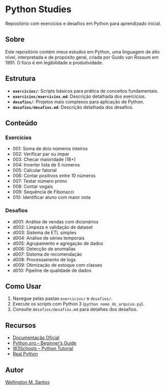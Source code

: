 # Python Studies

Repositório com exercícios e desafios em Python para aprendizado inicial.

## Sobre

Este repositório contém meus estudos em Python, uma linguagem de alto nível, interpretada e de propósito geral, criada por Guido van Rossum em 1991. O foco é em legibilidade e produtividade.

## Estrutura

- **`exercicios/`**: Scripts básicos para prática de conceitos fundamentais.
- **`exercicios/exercicios.md`**: Descrição detalhada dos exercicios.
- **`desafios/`**: Projetos mais complexos para aplicação de Python.
- **`desafios/desafios.md`**: Descrição detalhada dos desafios.

## Conteúdo

### Exercícios
- 001: Soma de dois números inteiros
- 002: Verificar par ou ímpar
- 003: Checar maioridade (18+)
- 004: Inverter lista de 5 números
- 005: Calcular fatorial
- 006: Contar positivos entre 10 números
- 007: Testar número primo
- 008: Contar vogais
- 009: Sequência de Fibonacci
- 010: Identificar aluno com maior nota

### Desafios
- d001: Análise de vendas com dicionários
- d002: Limpeza e validação de dataset
- d003: Sistema de ETL simples
- d004: Análise de séries temporais
- d005: Agrupamento e agregação de dados
- d006: Detecção de anomalias
- d007: Sistema de recomendação
- d008: Processamento de logs
- d009: Otimização de estoque com classes
- d010: Pipeline de qualidade de dados

## Como Usar

1. Navegue pelas pastas `exercicios/` e `desafios/`.
2. Execute os scripts com Python 3 (`python nome_do_arquivo.py`).
3. Consulte `desafios/desafios.md` para detalhes dos desafios.

## Recursos

- [Documentação Oficial](https://docs.python.org/3/)
- [Python.org – Beginner’s Guide](https://wiki.python.org/moin/BeginnersGuide)
- [W3Schools – Python Tutorial](https://www.w3schools.com/python/)
- [Real Python](https://realpython.com/)

## Autor

[Wellington M. Santos](https://www.linkedin.com/in/wellington-moreira-santos/)
